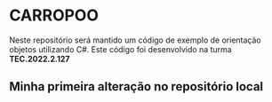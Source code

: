 # CARROPOO
Neste repositório será mantido um código de exemplo de orientação objetos utilizando C#. Este código foi desenvolvido na turma **TEC.2022.2.127**


## Minha primeira alteração no repositório local
